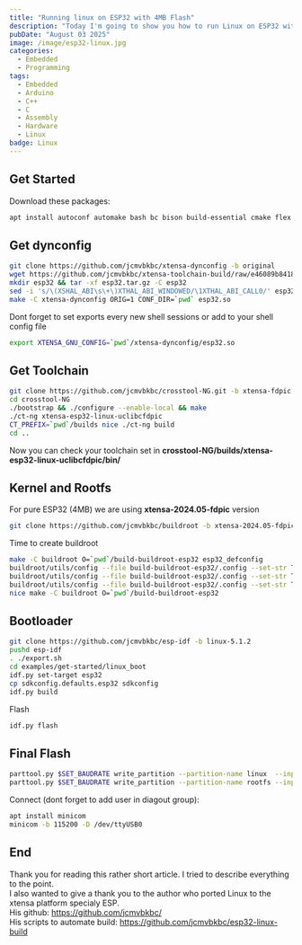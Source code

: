 ```yaml
---
title: "Running linux on ESP32 with 4MB Flash"
description: "Today I'm going to show you how to run Linux on ESP32 with just only 4MB flash memory"
pubDate: "August 03 2025"
image: /image/esp32-linux.jpg
categories:
  - Embedded
  - Programming
tags:
  - Embedded
  - Arduino
  - C++
  - C 
  - Assembly
  - Hardware
  - Linux
badge: Linux
---
```

## Get Started
Download these packages:
```bash 
apt install autoconf automake bash bc bison build-essential cmake flex gawk git gperf help2man libncurses-dev libtool libtool-bin libusb-1.0-0 python3 python3-venv rsync texinfo unzip wget cpio
```

## Get dynconfig
```bash
git clone https://github.com/jcmvbkbc/xtensa-dynconfig -b original
wget https://github.com/jcmvbkbc/xtensa-toolchain-build/raw/e46089b8418f27ecd895881f071aa192dd7f42b5/overlays/original/esp32.tar.gz
mkdir esp32 && tar -xf esp32.tar.gz -C esp32
sed -i 's/\(XSHAL_ABI\s\+\)XTHAL_ABI_WINDOWED/\1XTHAL_ABI_CALL0/' esp32/{binutils,gcc}/xtensa-config.h
make -C xtensa-dynconfig ORIG=1 CONF_DIR=`pwd` esp32.so
```
Dont forget to set exports every new shell sessions or add to your shell config file
```bash
export XTENSA_GNU_CONFIG=`pwd`/xtensa-dynconfig/esp32.so
```

## Get Toolchain
```bash
git clone https://github.com/jcmvbkbc/crosstool-NG.git -b xtensa-fdpic
cd crosstool-NG
./bootstrap && ./configure --enable-local && make
./ct-ng xtensa-esp32-linux-uclibcfdpic
CT_PREFIX=`pwd`/builds nice ./ct-ng build
cd ..
```
Now you can check your toolchain set in **crosstool-NG/builds/xtensa-esp32-linux-uclibcfdpic/bin/**

## Kernel and Rootfs
For pure ESP32 (4MB) we are using **xtensa-2024.05-fdpic** version
```bash
git clone https://github.com/jcmvbkbc/buildroot -b xtensa-2024.05-fdpic 
```
Time to create buildroot
```bash
make -C buildroot O=`pwd`/build-buildroot-esp32 esp32_defconfig
buildroot/utils/config --file build-buildroot-esp32/.config --set-str TOOLCHAIN_EXTERNAL_PATH `pwd`/crosstool-NG/builds/xtensa-esp32-linux-uclibcfdpic
buildroot/utils/config --file build-buildroot-esp32/.config --set-str TOOLCHAIN_EXTERNAL_PREFIX '$(ARCH)-esp32-linux-uclibcfdpic'
buildroot/utils/config --file build-buildroot-esp32/.config --set-str TOOLCHAIN_EXTERNAL_CUSTOM_PREFIX '$(ARCH)-esp32-linux-uclibcfdpic'
nice make -C buildroot O=`pwd`/build-buildroot-esp32
```

## Bootloader
```bash
git clone https://github.com/jcmvbkbc/esp-idf -b linux-5.1.2
pushd esp-idf
. ./export.sh
cd examples/get-started/linux_boot
idf.py set-target esp32
cp sdkconfig.defaults.esp32 sdkconfig
idf.py build
```
Flash
```bash
idf.py flash
```

## Final Flash
```bash
parttool.py $SET_BAUDRATE write_partition --partition-name linux  --input build-buildroot-esp32/images/xipImage
parttool.py $SET_BAUDRATE write_partition --partition-name rootfs --input build-buildroot-esp32/images/rootfs.cramfs
```
Connect (dont forget to add user in diagout group):
```bash
apt install minicom
minicom -b 115200 -D /dev/ttyUSB0
```

## End
Thank you for reading this rather short article. I tried to describe everything to the point.  
I also wanted to give a thank you to the author who ported Linux to the xtensa platform specialy ESP.  
His github: https://github.com/jcmvbkbc/  
His scripts to automate build: https://github.com/jcmvbkbc/esp32-linux-build  
  
